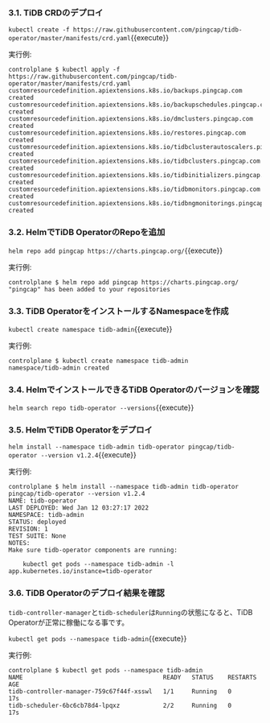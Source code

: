 
### 3.1. TiDB CRDのデプロイ
`kubectl create -f https://raw.githubusercontent.com/pingcap/tidb-operator/master/manifests/crd.yaml`{{execute}}

実行例:
```
controlplane $ kubectl apply -f https://raw.githubusercontent.com/pingcap/tidb-operator/master/manifests/crd.yaml
customresourcedefinition.apiextensions.k8s.io/backups.pingcap.com created
customresourcedefinition.apiextensions.k8s.io/backupschedules.pingcap.com created
customresourcedefinition.apiextensions.k8s.io/dmclusters.pingcap.com created
customresourcedefinition.apiextensions.k8s.io/restores.pingcap.com created
customresourcedefinition.apiextensions.k8s.io/tidbclusterautoscalers.pingcap.com created
customresourcedefinition.apiextensions.k8s.io/tidbclusters.pingcap.com created
customresourcedefinition.apiextensions.k8s.io/tidbinitializers.pingcap.com created
customresourcedefinition.apiextensions.k8s.io/tidbmonitors.pingcap.com created
customresourcedefinition.apiextensions.k8s.io/tidbngmonitorings.pingcap.com created
```

### 3.2. HelmでTiDB OperatorのRepoを追加
`helm repo add pingcap https://charts.pingcap.org/`{{execute}}

実行例:
```
controlplane $ helm repo add pingcap https://charts.pingcap.org/
"pingcap" has been added to your repositories
```

### 3.3. TiDB OperatorをインストールするNamespaceを作成
`kubectl create namespace tidb-admin`{{execute}}

実行例:
```
controlplane $ kubectl create namespace tidb-admin
namespace/tidb-admin created
```

### 3.4. HelmでインストールできるTiDB Operatorのバージョンを確認
`helm search repo tidb-operator --versions`{{execute}}

### 3.5. HelmでTiDB Operatorをデプロイ
`helm install --namespace tidb-admin tidb-operator pingcap/tidb-operator --version v1.2.4`{{execute}}

実行例:
```
controlplane $ helm install --namespace tidb-admin tidb-operator pingcap/tidb-operator --version v1.2.4
NAME: tidb-operator
LAST DEPLOYED: Wed Jan 12 03:27:17 2022
NAMESPACE: tidb-admin
STATUS: deployed
REVISION: 1
TEST SUITE: None
NOTES:
Make sure tidb-operator components are running:

    kubectl get pods --namespace tidb-admin -l app.kubernetes.io/instance=tidb-operator
```

### 3.6. TiDB Operatorのデプロイ結果を確認
`tidb-controller-manager`と`tidb-scheduler`は`Running`の状態になると、TiDB Operatorが正常に稼働になる事です。

`kubectl get pods --namespace tidb-admin`{{execute}}

実行例:
```
controlplane $ kubectl get pods --namespace tidb-admin 
NAME                                       READY   STATUS    RESTARTS   AGE
tidb-controller-manager-759c67f44f-xsswl   1/1     Running   0          17s
tidb-scheduler-6bc6cb78d4-lpqxz            2/2     Running   0          17s
```